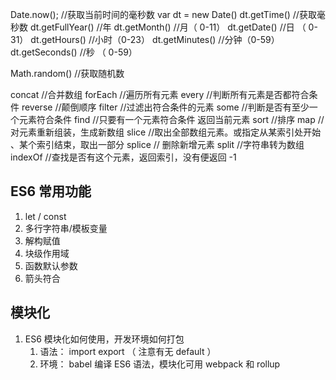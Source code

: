 <!-- 日期 -->
Date.now();         //获取当前时间的毫秒数
var dt = new Date() 
dt.getTime()        //获取毫秒数
dt.getFullYear()    //年
dt.getMonth()       //月（ 0-11）
dt.getDate()        //日 （ 0-31）
dt.getHours()       //小时（0-23）
dt.getMinutes()     //分钟（0-59）
dt.getSeconds()     //秒 （ 0-59）

<!-- Math -->
Math.random()    //获取随机数

<!-- 数组 API -->
concat        //合并数组
forEach       //遍历所有元素
every         //判断所有元素是否都符合条件
reverse       //颠倒顺序
filter        //过滤出符合条件的元素
some          //判断是否有至少一个元素符合条件
find          //只要有一个元素符合条件 返回当前元素
sort          //排序
map           //对元素重新组装，生成新数组
slice         //取出全部数组元素。或指定从某索引处开始 、某个索引结束，取出一部分
splice        // 删除新增元素
split         //字符串转为数组
indexOf       //查找是否有这个元素，返回索引，没有便返回 -1

## ES6  常用功能
1. let / const
2. 多行字符串/模板变量
3. 解构赋值
4. 块级作用域
5. 函数默认参数
6. 箭头符合

## 模块化
1. ES6 模块化如何使用，开发环境如何打包
    1. 语法： import export （ 注意有无 default ）
    2. 环境： babel 编译 ES6 语法，模块化可用 webpack 和 rollup